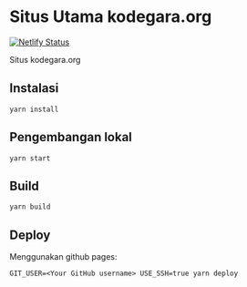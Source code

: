 # Situs Utama kodegara.org

[![Netlify Status](https://api.netlify.com/api/v1/badges/843c7fdc-6fc6-4461-ae7d-6ace58464c7a/deploy-status)](https://app.netlify.com/sites/modest-goldstine-d1fb5f/deploys)

Situs kodegara.org

## Instalasi

```console
yarn install
```

## Pengembangan lokal

```console
yarn start
```

## Build

```console
yarn build
```

## Deploy

Menggunakan github pages:

```console
GIT_USER=<Your GitHub username> USE_SSH=true yarn deploy
```
